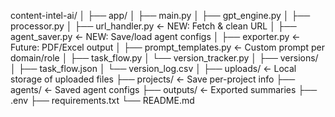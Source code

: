 content-intel-ai/
│
├── app/
│   ├── main.py
│   ├── gpt_engine.py
│   ├── processor.py
│   ├── url_handler.py         ← NEW: Fetch & clean URL
│   ├── agent_saver.py         ← NEW: Save/load agent configs
│   ├── exporter.py            ← Future: PDF/Excel output
│   ├── prompt_templates.py    ← Custom prompt per domain/role
│   ├── task_flow.py
│   └── version_tracker.py
│
├── versions/
│   ├── task_flow.json
│   └── version_log.csv
│
├── uploads/                   ← Local storage of uploaded files
├── projects/                  ← Save per-project info
├── agents/                    ← Saved agent configs
├── outputs/                   ← Exported summaries
├── .env
├── requirements.txt
└── README.md


